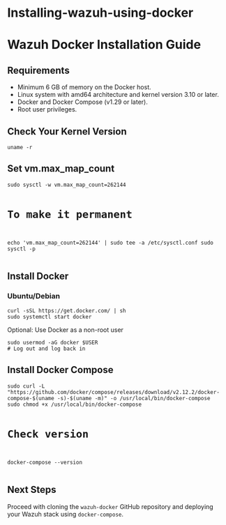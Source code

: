 # Installing-wazuh-using-docker
  <h1>Wazuh Docker Installation Guide</h1>

  <h2>Requirements</h2>
  <ul>
    <li>Minimum 6 GB of memory on the Docker host.</li>
    <li>Linux system with amd64 architecture and kernel version 3.10 or later.</li>
    <li>Docker and Docker Compose (v1.29 or later).</li>
    <li>Root user privileges.</li>
  </ul>

  <h2>Check Your Kernel Version</h2>
  <pre><code>uname -r</code></pre>

  <h2>Set vm.max_map_count</h2>
  <pre><code>sudo sysctl -w vm.max_map_count=262144

# To make it permanent
echo 'vm.max_map_count=262144' | sudo tee -a /etc/sysctl.conf
sudo sysctl -p</code></pre>

  <h2>Install Docker</h2>
  <h3>Ubuntu/Debian</h3>
  <pre><code>curl -sSL https://get.docker.com/ | sh
sudo systemctl start docker</code></pre>

  <p>Optional: Use Docker as a non-root user</p>
  <pre><code>sudo usermod -aG docker $USER
# Log out and log back in</code></pre>

  <h2>Install Docker Compose</h2>
  <pre><code>sudo curl -L "https://github.com/docker/compose/releases/download/v2.12.2/docker-compose-$(uname -s)-$(uname -m)" -o /usr/local/bin/docker-compose
sudo chmod +x /usr/local/bin/docker-compose

# Check version
docker-compose --version</code></pre>

  <h2>Next Steps</h2>
  <p>Proceed with cloning the <code>wazuh-docker</code> GitHub repository and deploying your Wazuh stack using <code>docker-compose</code>.</p>

</body>
</html>
